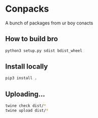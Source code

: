 # Conpacks
A bunch of packages from ur boy conacts

## How to build bro
```sh
python3 setup.py sdist bdist_wheel
```

## Install locally
```sh
pip3 install .
```

## Uploading...
```sh
twine check dist/*
twine upload dist/*
```
